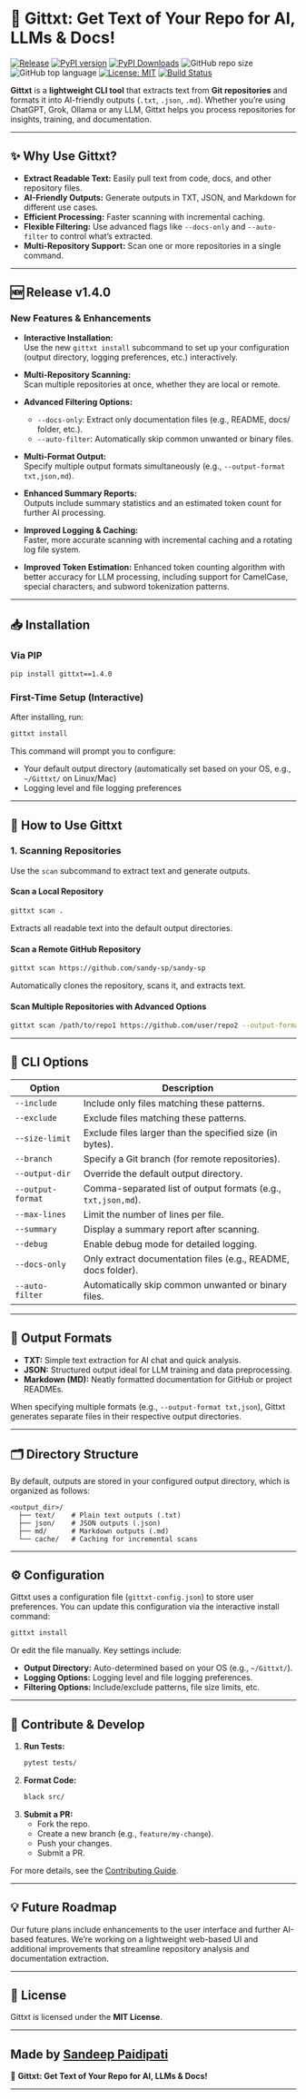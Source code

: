 # 🚀 Gittxt: Get Text of Your Repo for AI, LLMs & Docs!

[![Release](https://img.shields.io/github/release/sandy-sp/gittxt.svg)](https://github.com/sandy-sp/gittxt/releases)
[![PyPI version](https://badge.fury.io/py/gittxt.svg)](https://pypi.org/project/gittxt/)
[![PyPI Downloads](https://img.shields.io/pypi/dm/gittxt)](https://pypi.org/project/gittxt/)
![GitHub repo size](https://img.shields.io/github/repo-size/sandy-sp/gittxt)
![GitHub top language](https://img.shields.io/github/languages/top/sandy-sp/gittxt)
[![License: MIT](https://img.shields.io/badge/License-MIT-yellow.svg)](LICENSE)
[![Build Status](https://github.com/sandy-sp/gittxt/actions/workflows/release.yml/badge.svg)](https://github.com/sandy-sp/gittxt/actions)

**Gittxt** is a **lightweight CLI tool** that extracts text from **Git repositories** and formats it into AI-friendly outputs (`.txt`, `.json`, `.md`). Whether you’re using ChatGPT, Grok, Ollama or any LLM, Gittxt helps you process repositories for insights, training, and documentation.

---

## ✨ Why Use Gittxt?
- **Extract Readable Text:** Easily pull text from code, docs, and other repository files.
- **AI-Friendly Outputs:** Generate outputs in TXT, JSON, and Markdown for different use cases.
- **Efficient Processing:** Faster scanning with incremental caching.
- **Flexible Filtering:** Use advanced flags like `--docs-only` and `--auto-filter` to control what’s extracted.
- **Multi-Repository Support:** Scan one or more repositories in a single command.

---

## 🆕 Release v1.4.0

### New Features & Enhancements
- **Interactive Installation:**  
  Use the new `gittxt install` subcommand to set up your configuration (output directory, logging preferences, etc.) interactively.

- **Multi-Repository Scanning:**  
  Scan multiple repositories at once, whether they are local or remote.

- **Advanced Filtering Options:**  
  - `--docs-only`: Extract only documentation files (e.g., README, docs/ folder, etc.).
  - `--auto-filter`: Automatically skip common unwanted or binary files.

- **Multi-Format Output:**  
  Specify multiple output formats simultaneously (e.g., `--output-format txt,json,md`).

- **Enhanced Summary Reports:**  
  Outputs include summary statistics and an estimated token count for further AI processing.

- **Improved Logging & Caching:**  
  Faster, more accurate scanning with incremental caching and a rotating log file system.

- **Improved Token Estimation:**
  Enhanced token counting algorithm with better accuracy for LLM processing, including support for CamelCase, special characters, and subword tokenization patterns.

---

## 📥 Installation

### Via PIP
```bash
pip install gittxt==1.4.0
```

### First-Time Setup (Interactive)
After installing, run:
```bash
gittxt install
```
This command will prompt you to configure:
- Your default output directory (automatically set based on your OS, e.g., `~/Gittxt/` on Linux/Mac)
- Logging level and file logging preferences

---

## 📌 How to Use Gittxt

### 1. Scanning Repositories
Use the `scan` subcommand to extract text and generate outputs.

#### Scan a Local Repository
```bash
gittxt scan .
```
Extracts all readable text into the default output directories.

#### Scan a Remote GitHub Repository
```bash
gittxt scan https://github.com/sandy-sp/sandy-sp
```
Automatically clones the repository, scans it, and extracts text.

#### Scan Multiple Repositories with Advanced Options
```bash
gittxt scan /path/to/repo1 https://github.com/user/repo2 --output-format txt,json --docs-only --auto-filter --summary
```

---

## 🔧 CLI Options

| Option                   | Description                                                               |
|--------------------------|---------------------------------------------------------------------------|
| `--include`              | Include only files matching these patterns.                              |
| `--exclude`              | Exclude files matching these patterns.                                   |
| `--size-limit`           | Exclude files larger than the specified size (in bytes).                 |
| `--branch`               | Specify a Git branch (for remote repositories).                          |
| `--output-dir`           | Override the default output directory.                                   |
| `--output-format`        | Comma-separated list of output formats (e.g., `txt,json,md`).               |
| `--max-lines`            | Limit the number of lines per file.                                      |
| `--summary`              | Display a summary report after scanning.                                 |
| `--debug`                | Enable debug mode for detailed logging.                                  |
| `--docs-only`            | Only extract documentation files (e.g., README, docs folder).              |
| `--auto-filter`          | Automatically skip common unwanted or binary files.                      |

---

## 📄 Output Formats

- **TXT:** Simple text extraction for AI chat and quick analysis.
- **JSON:** Structured output ideal for LLM training and data preprocessing.
- **Markdown (MD):** Neatly formatted documentation for GitHub or project READMEs.

When specifying multiple formats (e.g., `--output-format txt,json`), Gittxt generates separate files in their respective output directories.

---

## 🗂 Directory Structure

By default, outputs are stored in your configured output directory, which is organized as follows:
```
<output_dir>/
  ├── text/    # Plain text outputs (.txt)
  ├── json/    # JSON outputs (.json)
  ├── md/      # Markdown outputs (.md)
  └── cache/   # Caching for incremental scans
```

---

## ⚙️ Configuration

Gittxt uses a configuration file (`gittxt-config.json`) to store user preferences. You can update this configuration via the interactive install command:
```bash
gittxt install
```
Or edit the file manually. Key settings include:
- **Output Directory:** Auto-determined based on your OS (e.g., `~/Gittxt/`).
- **Logging Options:** Logging level and file logging preferences.
- **Filtering Options:** Include/exclude patterns, file size limits, etc.

---

## 📌 Contribute & Develop

1. **Run Tests:**
   ```bash
   pytest tests/
   ```
2. **Format Code:**
   ```bash
   black src/
   ```
3. **Submit a PR:**
   - Fork the repo.
   - Create a new branch (e.g., `feature/my-change`).
   - Push your changes.
   - Submit a PR.

For more details, see the [Contributing Guide](CONTRIBUTING.md).

---

## 💡 Future Roadmap

Our future plans include enhancements to the user interface and further AI-based features. We’re working on a lightweight web-based UI and additional improvements that streamline repository analysis and documentation extraction.

---

## 📜 License

Gittxt is licensed under the **MIT License**.

---

## **Made by [Sandeep Paidipati](https://github.com/sandy-sp)**
🚀 **Gittxt: Get Text of Your Repo for AI, LLMs & Docs!**

---